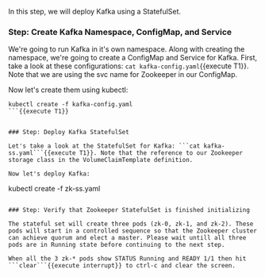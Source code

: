In this step, we will deploy Kafka using a StatefulSet.

### Step: Create Kafka Namespace, ConfigMap, and Service

We're going to run Kafka in it's own namespace. Along with creating the namespace, we're going to create a ConfigMap and Service for Kafka.  First, take a look at these configurations: ```cat kafka-config.yaml```{{execute T1}}. Note that we are using the svc name for Zookeeper in our ConfigMap.

Now let's create them using kubectl:

```
kubectl create -f kafka-config.yaml
```{{execute T1}}


### Step: Deploy Kafka StatefulSet

Let's take a look at the StatefulSet for Kafka: ```cat kafka-ss.yaml```{{execute T1}}. Note that the reference to our Zookeeper storage class in the VolumeClaimTemplate definition.

Now let's deploy Kafka:

```
kubectl create -f zk-ss.yaml
```{{execute T1}}

### Step: Verify that Zookeeper StatefulSet is finished initializing

The stateful set will create three pods (zk-0, zk-1, and zk-2). These pods will start in a controlled sequence so that the Zookeeper cluster can achieve quorum and elect a master. Please wait untill all three pods are in Running state before continuing to the next step.

When all the 3 zk-* pods show STATUS Running and READY 1/1 then hit ```clear```{{execute interrupt}} to ctrl-c and clear the screen.
